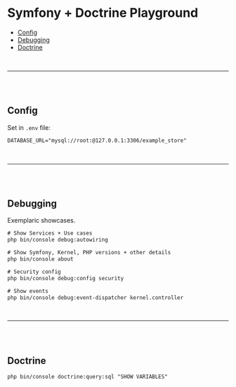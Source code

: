 # Symfony + Doctrine Playground

- [Config](#config)
- [Debugging](#debugging)
- [Doctrine](#doctrine)

<br>

---

<br><br>

## Config

Set in `.env` file:

```txt
DATABASE_URL="mysql://root:@127.0.0.1:3306/example_store"
```

<br>

---

<br><br>

## Debugging

Exemplaric showcases.

```txt
# Show Services + Use cases
php bin/console debug:autowiring

# Show Symfony, Kernel, PHP versions + other details
php bin/console about

# Security config
php bin/console debug:config security

# Show events
php bin/console debug:event-dispatcher kernel.controller
```

<br>

---

<br><br>

## Doctrine

```txt
php bin/console doctrine:query:sql "SHOW VARIABLES"
```


